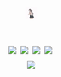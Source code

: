 <p align = "center">
<img src="https://github.com/Eifal/Eifal/blob/main/yuki.gif" width="24px" >

</p>
<p align="center">
  <br><br>
  <img align="center" src="https://img.shields.io/badge/python-3670A0?style=for-the-badge&logo=python&logoColor=ffdd54" />&nbsp;
  <img align="center" src="https://img.shields.io/badge/java-%23ED8B00.svg?style=for-the-badge&logo=openjdk&logoColor=white" />&nbsp;
  <img align="center" src="https://img.shields.io/badge/c++-%2300599C.svg?style=for-the-badge&logo=c%2B%2B&logoColor=white" />&nbsp;
  <img align="center" src="https://img.shields.io/badge/javascript-%23323330.svg?style=for-the-badge&logo=javascript&logoColor=%23F7DF1E" />&nbsp;

</p>

<p align="center">
<a target="_blank"href="https://discordapp.com/users/888941811224150046/"><img src="https://img.shields.io/badge/Discord-%235865F2.svg?style=for-the-badge&logo=discord&logoColor=white" /></a>
</p>
